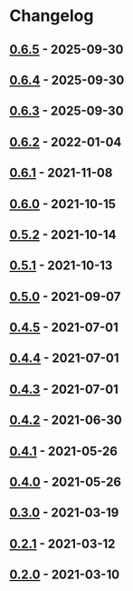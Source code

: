 # Changelog

## [0.6.5](https://github.com/kenchan/octx/compare/0.6.4...0.6.5) - 2025-09-30

## [0.6.4](https://github.com/kenchan/octx/compare/0.6.3...0.6.4) - 2025-09-30

## [0.6.3](https://github.com/kenchan/octx/compare/0.6.2...0.6.3) - 2025-09-30

## [0.6.2](https://github.com/kenchan/octx/compare/0.6.1...0.6.2) - 2022-01-04

## [0.6.1](https://github.com/kenchan/octx/compare/0.6.0...0.6.1) - 2021-11-08

## [0.6.0](https://github.com/kenchan/octx/compare/0.5.2...0.6.0) - 2021-10-15

## [0.5.2](https://github.com/kenchan/octx/compare/0.5.1...0.5.2) - 2021-10-14

## [0.5.1](https://github.com/kenchan/octx/compare/0.5.0...0.5.1) - 2021-10-13

## [0.5.0](https://github.com/kenchan/octx/compare/0.4.5...0.5.0) - 2021-09-07

## [0.4.5](https://github.com/kenchan/octx/compare/0.4.4...0.4.5) - 2021-07-01

## [0.4.4](https://github.com/kenchan/octx/compare/0.4.3...0.4.4) - 2021-07-01

## [0.4.3](https://github.com/kenchan/octx/compare/0.4.2...0.4.3) - 2021-07-01

## [0.4.2](https://github.com/kenchan/octx/compare/0.4.1...0.4.2) - 2021-06-30

## [0.4.1](https://github.com/kenchan/octx/compare/0.4.0...0.4.1) - 2021-05-26

## [0.4.0](https://github.com/kenchan/octx/compare/0.3.0...0.4.0) - 2021-05-26

## [0.3.0](https://github.com/kenchan/octx/compare/0.2.1...0.3.0) - 2021-03-19

## [0.2.1](https://github.com/kenchan/octx/compare/0.2.0...0.2.1) - 2021-03-12

## [0.2.0](https://github.com/kenchan/octx/commits/0.2.0) - 2021-03-10
